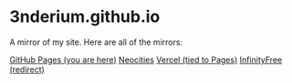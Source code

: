 # 3nderium.github.io
A mirror of my site. Here are all of the mirrors:

[GitHub Pages (you are here)](https://3nderium.github.io)
[Neocities](https://3nderium.neocities.org)
[Vercel (tied to Pages)](https://3nderium.vercel.app)
[InfinityFree (redirect)](http://3nderium.rf.gd)
